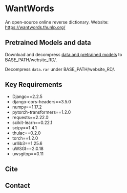 # WantWords
An open-source online reverse dictionary. Website: https://wantwords.thunlp.org/

## Pretrained Models and data
Download and decompress [data and pretrained models](https://cloud.tsinghua.edu.cn/...) to BASE_PATH/website_RD/.

Decompress `data.rar` under BASE_PATH/website_RD/.

## Key Requirements
* Django==2.2.5
* django-cors-headers==3.5.0
* numpy==1.17.2
* pytorch-transformers==1.2.0
* requests==2.22.0
* scikit-learn==0.22.1
* scipy==1.4.1
* thulac==0.2.0
* torch==1.2.0
* urllib3==1.25.6
* uWSGI==2.0.18
* uwsgitop==0.11

## Cite

## Contact
